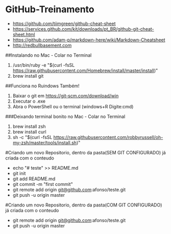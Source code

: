 # GitHub-Treinamento
* https://github.com/tiimgreen/github-cheat-sheet
* https://services.github.com/kit/downloads/pt_BR/github-git-cheat-sheet.html
* https://github.com/adam-p/markdown-here/wiki/Markdown-Cheatsheet
* http://redbullbasement.com

##Instalando no Mac - Colar no Terminal
1. /usr/bin/ruby -e "$(curl -fsSL https://raw.githubusercontent.com/Homebrew/install/master/install)"
2. brew install git

##Funciona no Ruindows Também!
1. Baixar o git em https://git-scm.com/download/win
2. Executar o .exe
3. Abra o PowerShell ou o terminal (windows+R Digite:cmd)
 

###Deixando terminal bonito no Mac - Colar no Terminal
1. brew install zsh
2. brew install curl
3. sh -c "$(curl -fsSL https://raw.githubusercontent.com/robbyrussell/oh-my-zsh/master/tools/install.sh)"

#Criando um novo Repositorio, dentro da pasta(SEM GIT CONFIGURADO) já criada com o conteudo
- echo "# teste" >> README.md
- git init
- git add README.md
- git commit -m "first commit"
- git remote add origin git@github.com:afonso/teste.git
- git push -u origin master

#Criando um novo Repositorio, dentro da pasta(COM GIT CONFIGURADO) já criada com o conteudo
- git remote add origin git@github.com:afonso/teste.git
- git push -u origin master
